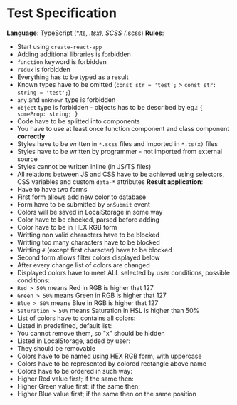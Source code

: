 # Test Specification
**Language**: TypeScript (*.ts, *.tsx), SCSS (*.scss)
**Rules**:
 - Start using `create-react-app`
 - Adding additional libraries is forbidden
 - `function` keyword is forbidden
 - `redux` is forbidden
 - Everything has to be typed as a result
 - Known types have to be omitted (`const str = 'test';` > `const str:
string = 'test';`)
 - `any` and `unknown` type is forbidden
 - `object` type is forbidden - objects has to be described by eg.: `{
someProp: string; }`
 - Code have to be splitted into components
 - You have to use at least once function component and class component
**correctly**
 - Styles have to be written in `*.scss` files and imported in `*.ts(x)`
files
 - Styles have to be written by programmer - not imported from external
source
 - Styles cannot be written inline (in JS/TS files)
 - All relations between JS and CSS have to be achieved using selectors,
CSS variables and custom `data-*` attributes
**Result application**:
 - Have to have two forms
 - First form allows add new color to database
 - Form have to be submitted by `onSubmit` event
 - Colors will be saved in LocalStorage in some way
 - Color have to be checked, parsed before adding
 - Color have to be in HEX RGB form
 - Writting non valid characters have to be blocked
 - Writting too many characters have to be blocked
 - Writting `#` (except first character) have to be blocked
 - Second form allows filter colors displayed below
 - After every change list of colors are changed
 - Displayed colors have to meet ALL selected by user conditions,
possible conditions:
 - `Red > 50%` means Red in RGB is higher that 127
 - `Green > 50%` means Green in RGB is higher that 127
 - `Blue > 50%` means Blue in RGB is higher that 127
 - `Saturation > 50%` means Saturation in HSL is higher than 50%
 - List of colors have to contains all colors:
 - Listed in predefined, default list:
 - You cannot remove them, so "x" should be hidden
 - Listed in LocalStorage, added by user:
 - They should be removable
 - Colors have to be named using HEX RGB form, with uppercase
 - Colors have to be represented by colored rectangle above name
 - Colors have to be ordered in such way:
 - Higher Red value first; if the same then:
 - Higher Green value first; if the same then:
 - Higher Blue value first; if the same then on the same position
 